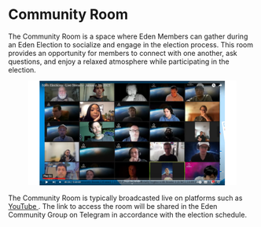 # Community Room

The Community Room is a space where Eden Members can gather during an Eden Election to socialize and engage in the election process. This room provides an opportunity for members to connect with one another, ask questions, and enjoy a relaxed atmosphere while participating in the election.

<figure><img src="../.gitbook/assets/CommunityRoom.svg" alt=""><figcaption></figcaption></figure>

The Community Room is typically broadcasted live on platforms such as [YouTube ](https://www.youtube.com/watch?v=pVK2PvrVSwM). The link to access the room will be shared in the Eden Community Group on Telegram in accordance with the election schedule.
